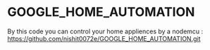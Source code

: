# GOOGLE_HOME_AUTOMATION
By this code you can control your home appliences by a nodemcu : https://github.com/nishit0072e/GOOGLE_HOME_AUTOMATION.git
